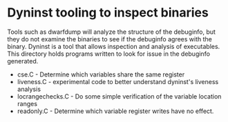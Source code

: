 # Dyninst tooling to inspect binaries

Tools such as dwarfdump will analyze the structure of the debuginfo,
but they do not examine the binaries to see if the debuginfo agrees
with the binary.  Dyninst is a tool that allows inspection and
analysis of executables.  This directory holds programs written to
look for issue in the debuginfo generated.

- cse.C - Determine which variables share the same register
- liveness.C - experimental code to better understand dyninst's liveness analysis
- locrangechecks.C -  Do some simple verification of the variable location ranges
- readonly.C - Determine which variable register writes have no effect.
